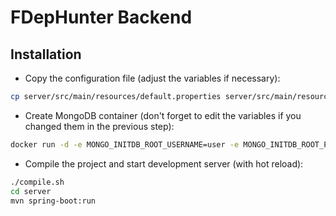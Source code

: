 # FDepHunter Backend

## Installation

- Copy the configuration file (adjust the variables if necessary):
```bash
cp server/src/main/resources/default.properties server/src/main/resources/application.properties
```
- Create MongoDB container (don't forget to edit the variables if you changed them in the previous step):
```bash
docker run -d -e MONGO_INITDB_ROOT_USERNAME=user -e MONGO_INITDB_ROOT_PASSWORD=password -p 5602:27017 --name=mongodb mongo
```
- Compile the project and start development server (with hot reload):
```bash
./compile.sh
cd server
mvn spring-boot:run
```